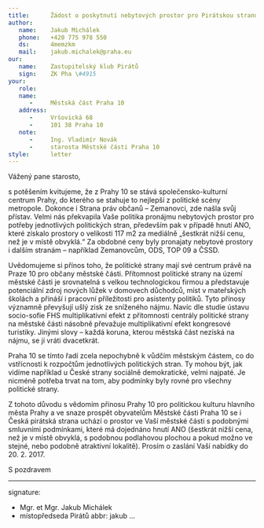 ```yaml
---
title:      Žádost o poskytnutí nebytových prostor pro Pirátskou stranu
author:
   name:    Jakub Michálek
   phone:   +420 775 978 550
   ds:      4memzkm
   mail:    jakub.michalek@praha.eu
our:
   name:    Zastupitelský klub Pirátů
   sign:    ZK Pha \#4915
your:
   role:    
   name:    
      -     Městská část Praha 10
   address:
      -     Vršovická 68
      -     101 38 Praha 10
   note:
      -     Ing. Vladimír Novák
      -     starosta Městské části Praha 10
style:      letter
---
```


Vážený pane starosto,

s potěšením kvitujeme, že z Prahy 10 se stává společensko-kulturní centrum Prahy, do kterého se stahuje to nejlepší z politické scény metropole. Dokonce i Strana práv občanů – Zemanovci, zde našla svůj přístav. Velmi nás překvapila Vaše politika pronájmu nebytových prostor pro potřeby jednotlivých politických stran, především pak v případě hnutí ANO, které získalo prostory o velikosti 117 m2 za mediálně „šestkrát nižší cenu, než je v místě obvyklá.“ Za obdobné ceny byly pronajaty nebytové prostory i dalším stranám – například Zemanovcům, ODS, TOP 09 a ČSSD.

Uvědomujeme si přínos toho, že politické strany mají své centrum právě na Praze 10 pro občany městské části. Přítomnost politické strany na území městské části je srovnatelná s velkou technologickou firmou a představuje potenciální zdroj nových lůžek v domovech důchodců, míst v mateřských školách a přináší i pracovní příležitosti pro asistenty politiků. Tyto přínosy významně převyšují ušlý zisk ze sníženého nájmu. Navíc dle studie ústavu socio-sofie FHS multiplikativní efekt z přítomnosti centrály politické strany na městské části násobně převažuje multiplikativní efekt kongresové turistiky. Jinými slovy – každá koruna, kterou městská část nezíská na nájmu, se jí vráti dvacetkrát. 

Praha 10 se tímto řadí zcela nepochybně k vůdčím městským částem, co do vstřícnosti k rozpočtům jednotlivých politických stran. Ty mohou být, jak vidíme například u České strany sociálně demokratické, velmi najpaté. Je nicméně potřeba trvat na tom, aby podmínky byly rovné pro všechny politické strany.

Z tohoto důvodu s vědomím přínosu Prahy 10 pro politickou kulturu hlavního města Prahy a ve snaze prospět obyvatelům Městské části Praha 10 se i Česká pirátská strana uchází o prostor ve Vaší městské části s podobnými smluvními podmínkami, které má dojednáno hnutí ANO (šestkrát nižší cena, než je v místě obvyklá, s podobnou podlahovou plochou a pokud možno ve stejné, nebo podobně atraktivní lokalitě). Prosím o zaslání Vaší nabídky do 20. 2. 2017.

S pozdravem

---
signature: 
  - Mgr. et Mgr. Jakub Michálek
  - místopředseda Pirátů
abbr:       jakub
...

